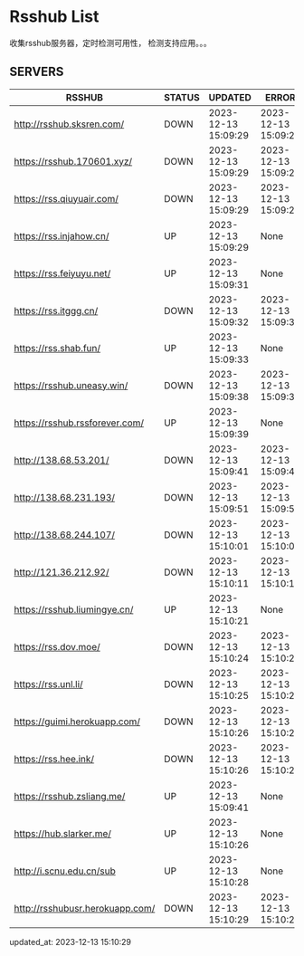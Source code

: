 # Rsshub List

收集rsshub服务器，定时检测可用性， 检测支持应用。。。


## SERVERS

|  RSSHUB   | STATUS  | UPDATED  | ERROR  | TWITTER |  
|  ----  | ----  | ----  | ----  | ---- |  
| http://rsshub.sksren.com/ | DOWN | 2023-12-13 15:09:29 | 2023-12-13 15:09:29 |  
| https://rsshub.170601.xyz/ | DOWN | 2023-12-13 15:09:29 | 2023-12-13 15:09:29 |  
| https://rss.qiuyuair.com/ | DOWN | 2023-12-13 15:09:29 | 2023-12-13 15:09:29 |  
| https://rss.injahow.cn/ | UP | 2023-12-13 15:09:29 | None ||  
| https://rss.feiyuyu.net/ | UP | 2023-12-13 15:09:31 | None ||  
| https://rss.itggg.cn/ | DOWN | 2023-12-13 15:09:32 | 2023-12-13 15:09:32 |  
| https://rss.shab.fun/ | UP | 2023-12-13 15:09:33 | None ||  
| https://rsshub.uneasy.win/ | DOWN | 2023-12-13 15:09:38 | 2023-12-13 15:09:38 |  
| https://rsshub.rssforever.com/ | UP | 2023-12-13 15:09:39 | None ||  
| http://138.68.53.201/ | DOWN | 2023-12-13 15:09:41 | 2023-12-13 15:09:41 |  
| http://138.68.231.193/ | DOWN | 2023-12-13 15:09:51 | 2023-12-13 15:09:51 |  
| http://138.68.244.107/ | DOWN | 2023-12-13 15:10:01 | 2023-12-13 15:10:01 |  
| http://121.36.212.92/ | DOWN | 2023-12-13 15:10:11 | 2023-12-13 15:10:11 |  
| https://rsshub.liumingye.cn/ | UP | 2023-12-13 15:10:21 | None ||  
| https://rss.dov.moe/ | DOWN | 2023-12-13 15:10:24 | 2023-12-13 15:10:24 |  
| https://rss.unl.li/ | DOWN | 2023-12-13 15:10:25 | 2023-12-13 15:10:25 |  
| https://guimi.herokuapp.com/ | DOWN | 2023-12-13 15:10:26 | 2023-12-13 15:10:26 |  
| https://rss.hee.ink/ | DOWN | 2023-12-13 15:10:26 | 2023-12-13 15:10:26 |  
| https://rsshub.zsliang.me/ | UP | 2023-12-13 15:09:41 | None |OK|  
| https://hub.slarker.me/ | UP | 2023-12-13 15:10:26 | None ||  
| http://i.scnu.edu.cn/sub | UP | 2023-12-13 15:10:28 | None ||  
| http://rsshubusr.herokuapp.com/ | DOWN | 2023-12-13 15:10:29 | 2023-12-13 15:10:29 |  
  

updated_at: 2023-12-13 15:10:29  

